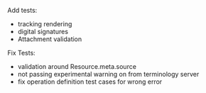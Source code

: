 Add tests:

* tracking rendering
* digital signatures
* Attachment validation

Fix Tests:

* validation around Resource.meta.source
* not passing experimental warning on from terminology server
* fix operation definition test cases for wrong error
